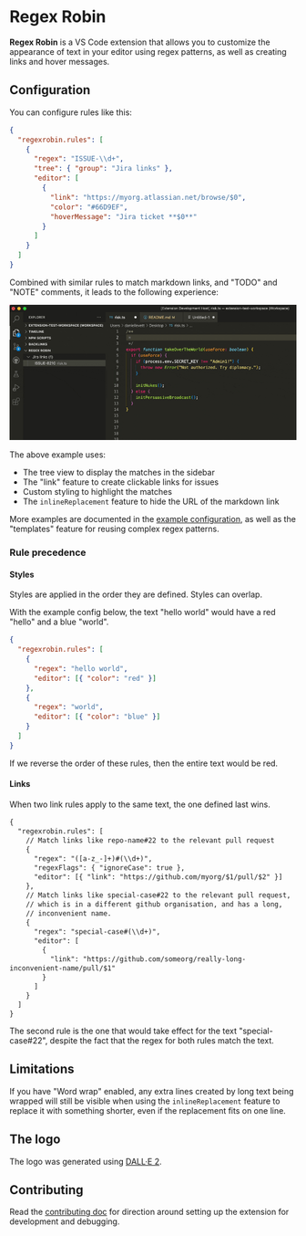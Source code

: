 # Regex Robin

**Regex Robin** is a VS Code extension that allows you to customize the appearance of text in your editor using regex patterns, as well as creating links and hover messages.

## Configuration

You can configure rules like this:

```json
{
  "regexrobin.rules": [
    {
      "regex": "ISSUE-\\d+",
      "tree": { "group": "Jira links" },
      "editor": [
        {
          "link": "https://myorg.atlassian.net/browse/$0",
          "color": "#66D9EF",
          "hoverMessage": "Jira ticket **$0**"
        }
      ]
    }
  ]
}
```

Combined with similar rules to match markdown links, and "TODO" and "NOTE" comments, it leads to the following experience:

![Animated gif showing a code comment that has a link that can be clicked](assets/usage.gif)

The above example uses:

- The tree view to display the matches in the sidebar
- The "link" feature to create clickable links for issues
- Custom styling to highlight the matches
- The `inlineReplacement` feature to hide the URL of the markdown link

More examples are documented in the [example configuration](./test/extension-test-workspace.code-workspace), as well as the "templates" feature for reusing complex regex patterns.

### Rule precedence

#### Styles

Styles are applied in the order they are defined. Styles can overlap.

With the example config below, the text "hello world" would have a red "hello" and a blue "world".

```json
{
  "regexrobin.rules": [
    {
      "regex": "hello world",
      "editor": [{ "color": "red" }]
    },
    {
      "regex": "world",
      "editor": [{ "color": "blue" }]
    }
  ]
}
```

If we reverse the order of these rules, then the entire text would be red.

#### Links

When two link rules apply to the same text, the one defined last wins.

```jsonc
{
  "regexrobin.rules": [
    // Match links like repo-name#22 to the relevant pull request
    {
      "regex": "([a-z_-]+)#(\\d+)",
      "regexFlags": { "ignoreCase": true },
      "editor": [{ "link": "https://github.com/myorg/$1/pull/$2" }]
    },
    // Match links like special-case#22 to the relevant pull request,
    // which is in a different github organisation, and has a long,
    // inconvenient name.
    {
      "regex": "special-case#(\\d+)",
      "editor": [
        {
          "link": "https://github.com/someorg/really-long-inconvenient-name/pull/$1"
        }
      ]
    }
  ]
}
```

The second rule is the one that would take effect for the text "special-case#22", despite the fact that the regex for both rules match the text.

<!-- This relies on potentially undocumented behaviour.

This extension does not enforce this logic, but instead relies on the fact that VS Code
just works like this by default. -->

## Limitations

If you have "Word wrap" enabled, any extra lines created by long text being wrapped will still be visible when using the `inlineReplacement` feature to replace it with something shorter, even if the replacement fits on one line.

## The logo

The logo was generated using [DALL·E 2](https://openai.com/dall-e-2/).

## Contributing

Read the [contributing doc](CONTRIBUTING.md) for direction around setting up the extension for development and debugging.
